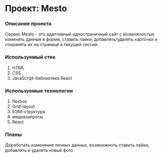 # Проект: Mesto

### Описание проекта
Сервис Mesto - это адаптивный одностраничный сайт с возможностью изменять данные в форме, ставить лайки, добавлять/удалять карточки и сохранять их на странице в текущей сессии.

### Используемый стек
1. HTML
2. CSS
3. JavaScript-библиотека React

### Используемые технологии
1. flexbox
2. Grid-layout
3. БЭМ-структура
4. медиазапросы
5. React

### Планы
Доработать изменение личных данных, возмонжноть ставить лайки, добавлять и удалять новые фото